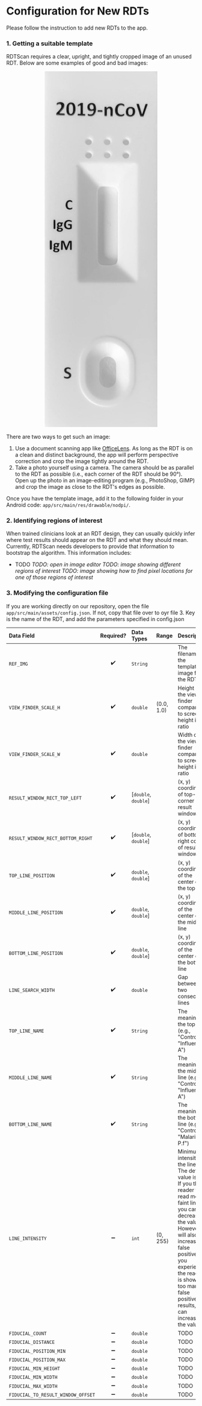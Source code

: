 # Configuration for New RDTs
Please follow the instruction to add new RDTs to the app.

### 1. Getting a suitable template
RDTScan requires a clear, upright, and tightly cropped image of an unused RDT. Below are some examples of good and bad images:

<center><img src="readme_assets/covid19_good.jpg" alt="A good example of template image" width="300"/></center>

There are two ways to get such an image:
1. Use a document scanning app like [OfficeLens](https://play.google.com/store/apps/details?id=com.microsoft.office.officelens&hl=en). As long as the RDT is on a clean and distinct background, the app will perform perspective correction and crop the image tightly around the RDT. 
2. Take a photo yourself using a camera. The camera should be as parallel to the RDT as possible (i.e., each corner of the RDT should be 90&deg;). Open up the photo in an image-editing program (e.g., PhotoShop, GIMP) and crop the image as close to the RDT's edges as possible.

Once you have the template image, add it to the following folder in your Android code: `app/src/main/res/drawable/nodpi/`.

### 2. Identifying regions of interest
When trained clinicians look at an RDT design, they can usually quickly infer where test results should appear on the RDT and what they should mean. Currently, RDTScan needs developers to provide that information to bootstrap the algorithm. This information includes:

* TODO
*TODO: open in image editor*
*TODO: image showing different regions of interest*
*TODO: image showing how to find pixel locations for one of those regions of interest*

### 3. Modifying the configuration file
If you are working directly on our repository, open the file `app/src/main/assets/config.json`. If not, copy that file over to oyr file 
3. Key is the name of the RDT, and add the parameters specified in config.json

| **Data Field**                      | **Required?**       | **Data Types**       | **Range**    | **Description**    |
| :---------------------------------- | :-----------------: | :------------------- | :----------- |:----------------- |
| `REF_IMG`                           | :heavy_check_mark:  | `String`             |              | The filename of the template image for the RDT |
| `VIEW_FINDER_SCALE_H`               | :heavy_check_mark:  | `double`             | (0.0, 1.0)   | Height of the view finder compared to screen height in ratio |
| `VIEW_FINDER_SCALE_W`               | :heavy_check_mark:  | `double`             |              | Width of the view finder compared to screen height in ratio |
| `RESULT_WINDOW_RECT_TOP_LEFT`       | :heavy_check_mark:  | [`double`, `double`] |              | (x, y) coordinates of top-left corner of result window |
| `RESULT_WINDOW_RECT_BOTTOM_RIGHT`   | :heavy_check_mark:  | [`double`, `double`] |              | (x, y) coordinates of bottom-right corner of result window |
| `TOP_LINE_POSITION`                 | :heavy_check_mark:  | `double`, `double`] |              | (x, y) coordinates of the center of the top line |
| `MIDDLE_LINE_POSITION`              | :heavy_check_mark:  | `double`, `double`] |              | (x, y) coordinates of the center of the middle line |
| `BOTTOM_LINE_POSITION`              | :heavy_check_mark:  | `double`, `double`] |              | (x, y) coordinates of the center of the bottom line |
| `LINE_SEARCH_WIDTH`                 | :heavy_check_mark:  | `double`             |              | Gap between two consecutive lines |
| `TOP_LINE_NAME`                     | :heavy_check_mark:  | `String`             |              | The meaning of the top line (e.g., "Control", "Influenza A") |
| `MIDDLE_LINE_NAME`                  | :heavy_check_mark:  | `String`             |              | The meaning of the middle line (e.g., "Control", "Influenza A") |
| `BOTTOM_LINE_NAME`                  | :heavy_check_mark:  | `String`             |              | The meaning of the bottom line (e.g., "Control", "Malaria P.f") |
| `LINE_INTENSITY`                    | :heavy_minus_sign:  | `int`                | (0, 255)     | Minimum intensity of the line. The default value is 80. If you the reader to read more faint line, you can decrease the values. However, it will also increase false positive. If you experience the reader is showing too many false positive results, you can increase the value. |
| `FIDUCIAL_COUNT`                    | :heavy_minus_sign:  | `double`             |              | TODO |
| `FIDUCIAL_DISTANCE`                 | :heavy_minus_sign:  | `double`             |              | TODO |
| `FIDUCIAL_POSITION_MIN`             | :heavy_minus_sign:  | `double`             |              | TODO |
| `FIDUCIAL_POSITION_MAX`             | :heavy_minus_sign:  | `double`             |              | TODO |
| `FIDUCIAL_MIN_HEIGHT`               | :heavy_minus_sign:  | `double`             |              | TODO |
| `FIDUCIAL_MIN_WIDTH`                | :heavy_minus_sign:  | `double`             |              | TODO |
| `FIDUCIAL_MAX_WIDTH`                | :heavy_minus_sign:  | `double`             |              | TODO |
| `FIDUCIAL_TO_RESULT_WINDOW_OFFSET`  | :heavy_minus_sign:  | `double`             |              | TODO |

